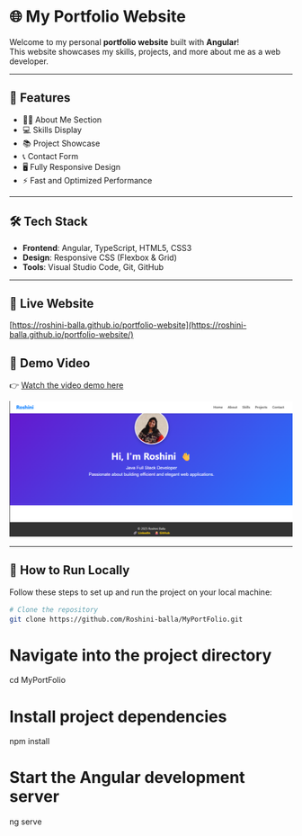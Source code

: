 # 🌐 My Portfolio Website

Welcome to my personal **portfolio website** built with **Angular**!  
This website showcases my skills, projects, and more about me as a web developer.

---

## 🚀 Features

- 🧑‍💼 About Me Section  
- 💻 Skills Display  
- 📚 Project Showcase  
- 📞 Contact Form  
- 🖥️ Fully Responsive Design  
- ⚡ Fast and Optimized Performance  

---

## 🛠️ Tech Stack

- **Frontend**: Angular, TypeScript, HTML5, CSS3  
- **Design**: Responsive CSS (Flexbox & Grid)  
- **Tools**: Visual Studio Code, Git, GitHub  

---

## 🚀 Live Website
[https://roshini-balla.github.io/portfolio-website](https://roshini-balla.github.io/portfolio-website/)

## 🎥 Demo Video
👉 [Watch the video demo here](https://drive.google.com/file/d/1PuWANU0XdA0eMGMlK3j7FwRcKU1jyhfN/view?usp=sharing)

[![Watch Demo](./src/assets/homess.png)](https://drive.google.com/file/d/1PuWANU0XdA0eMGMlK3j7FwRcKU1jyhfN/view?usp=sharing)


---

## 🚀 How to Run Locally

Follow these steps to set up and run the project on your local machine:

```bash
# Clone the repository
git clone https://github.com/Roshini-balla/MyPortFolio.git
```
# Navigate into the project directory
cd MyPortFolio

# Install project dependencies
npm install

# Start the Angular development server
ng serve

